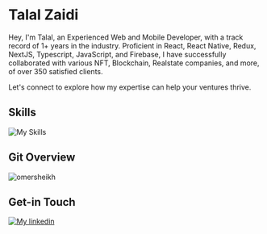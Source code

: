 # Talal Zaidi
Hey, I'm Talal, an Experienced Web and Mobile Developer, with a track record of 1+ years in the industry. Proficient in React, React Native, Redux, NextJS, Typescript, JavaScript, and Firebase, I have successfully collaborated with various NFT, Blockchain, Realstate companies, and more, of over 350 satisfied clients.

Let's connect to explore how my expertise can help your ventures thrive.

## Skills
![My Skills](https://skillicons.dev/icons?i=react,nextjs,firebase,nodejs,apollo,graphql,mongodb,express,js,ts,redux,sass,flutter,bootstrap,materialui,netlify,css,html)


## Git Overview
<img align="center" src="https://github-readme-stats.vercel.app/api?username=omersheikhh&show_icons=true" alt="omersheikh" />


## Get-in Touch

[![My linkedin](https://skillicons.dev/icons?i=linkedin)](https://www.linkedin.com/in/omersheikhh)
